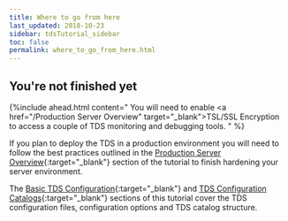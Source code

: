 ```yaml
---
title: Where to go from here
last_updated: 2018-10-23
sidebar: tdsTutorial_sidebar
toc: false
permalink: where_to_go_from_here.html
---
```


## You're not finished yet

{%include ahead.html content="
You will need to enable <a href=\"/Production Server Overview\" target=\"_blank\">TSL/SSL Encryption</a> to access a couple of TDS monitoring and debugging tools.
" %}

If you plan to deploy the TDS in a production environment you will need to follow the best practices outlined in the [Production Server Overview](production_server_overview.html){:target="_blank"} section of the tutorial to finish hardening your server environment.

The [Basic TDS Configuration](basic_config_catalog.html){:target="_blank"} and [TDS Configuration Catalogs](config_catalog.html){:target="_blank"} sections of this tutorial cover the TDS configuration files, configuration options and TDS catalog structure.